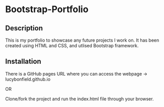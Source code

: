 # Bootstrap-Portfolio

## Description
This is my portfolio to showcase any future projects I work on. It has been created using HTML and CSS, and utlised Bootstrap framework.

## Installation
There is a GitHub pages URL where you can access the webpage -> lucybonfield.github.io

OR

Clone/fork the project and run the index.html file through your browser.
